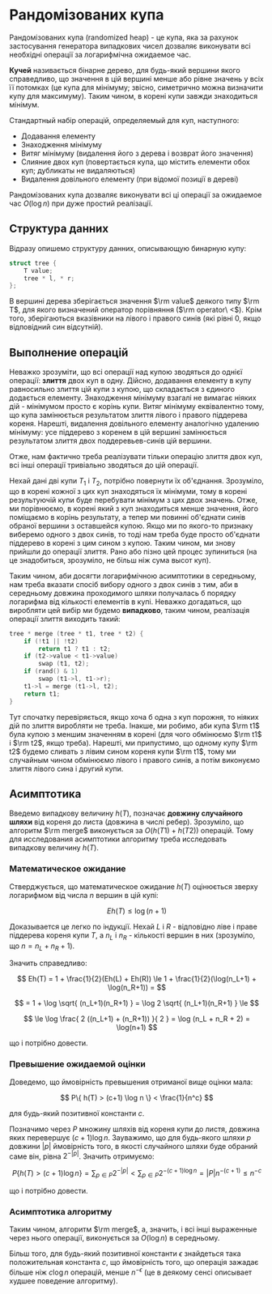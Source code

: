 # Рандомізованих купа

Рандомізованих купа (randomized heap) - це купа, яка за рахунок застосування генератора випадкових чисел дозваляє виконувати всі необхідні операції за логарифмічна ожидаемое час.

**Кучей** називається бінарне дерево, для будь-який вершини якого справедливо, що значення в цій вершині менше або рівне значень у всіх її потомках (це купа для мінімуму; звісно, симетрично можна визначити купу для максимуму). Таким чином, в корені купи завжди знаходиться мінімум.

Стандартный набір операцій, определяемый для куп, наступного:

* Додавання елементу
* Знаходження мінімуму
* Витяг мінімуму (видалення його з дерева і возврат його значення)
* Слияние двох куп (повертається купа, що містить елементи обох куп; дубликаты не видаляються)
* Видалення довільного елементу (при відомої позиції в дереві)

Рандомізованих купа дозваляє виконувати всі ці операції за ожидаемое час $O(\log n)$ при дуже простий реалізації.

## Структура данних

Відразу опишемо структуру данних, описывающую бинарную купу:
<!--- TODO: specify code snippet id -->
``` cpp
struct tree {
    T value;
    tree * l, * r;
};
```
В вершині дерева зберігається значення $\rm value$ деякого типу $\rm T$, для якого визначений оператор порівняння ($\rm operator\ <$). Крім того, зберігаються вказівники на лівого і правого синів (які рівні 0, якщо відповідний син відсутній).

## Выполнение операцій

Неважко зрозуміти, що всі операції над купою зводяться до однієї операції: **злиття** двох куп в одну. Дійсно, додавання елементу в купу равносильно злиття цій купи з купою, що складається з єдиного додається елементу. Знаходження мінімуму взагалі не вимагає ніяких дій - мінімумом просто є корінь купи. Витяг мінімуму еквівалентно тому, що купа замінюється результатом злиття лівого і правого піддерева кореня. Нарешті, видалення довільного елементу аналогічно удалению мінімуму: усе піддерево з коренем в цій вершині замінюється результатом злиття двох поддеревьев-синів цій вершини.

Отже, нам фактично треба реалізувати тільки операцію злиття двох куп, всі інші операції тривіально зводяться до цій операції.

Нехай дані дві купи $T_1$ і $T_2$, потрібно повернути їх об'єднання. Зрозуміло, що в корені кожної з цих куп знаходяться їх мінімуми, тому в корені результуючій купи буде перебувати мінімум з цих двох значень. Отже, ми порівнюємо, в корені який з куп знаходиться менше значення, його поміщаємо в корінь результату, а тепер ми повинні об'єднати синів обраної вершини з оставшейся купою. Якщо ми по якого-то признаку виберемо одного з двох синів, то тоді нам треба буде просто об'єднати піддерево в корені з цим сином з купою. Таким чином, ми знову прийшли до операції злиття. Рано або пізно цей процес зупиниться (на це знадобиться, зрозуміло, не більш ніж сума высот куп).

Таким чином, аби досягти логарифмічною асимптотики в середньому, нам треба вказати спосіб вибору одного з двох синів з тим, аби в середньому довжина проходимого шляхи получалась б порядку логарифма від кількості елементів в купі. Неважко догадаться, що виробляти цей вибір ми будемо **випадково**, таким чином, реалізація операції злиття виходить такий:

<!--- TODO: specify code snippet id -->
``` cpp
tree * merge (tree * t1, tree * t2) {
    if (!t1 || !t2)
        return t1 ? t1 : t2;
    if (t2->value < t1->value)
        swap (t1, t2);
    if (rand() & 1)
        swap (t1->l, t1->r);
    t1->l = merge (t1->l, t2);
    return t1;
}
```

Тут спочатку перевіряється, якщо хоча б одна з куп порожня, то ніяких дій по злиття виробляти не треба. Інакше, ми робимо, аби купа $\rm t1$ була купою з меншим значенням в корені (для чого обмінюємо $\rm t1$ і $\rm t2$, якщо треба). Нарешті, ми припустимо, що одному купу $\rm t2$ будемо сливать з лівим сином кореня купи $\rm t1$, тому ми случайным чином обмінюємо лівого і правого синів, а потім виконуємо злиття лівого сина і другий купи.

## Асимптотика

Введемо випадкову величину $h(T)$, позначає **довжину случайного шляхи** від кореня до листа (довжина в числі ребер). Зрозуміло, що алгоритм $\rm merge$ виконується за $O(h(T1)+h(T2))$ операцій. Тому для исследования асимптотики алгоритму треба исследовать випадкову величину $h(T)$.

### Математическое ожидание

Стверджується, що математическое ожидание $h(T)$ оцінюється зверху логарифмом від числа $n$ вершин в цій купі:

$$
Eh(T) \le \log(n+1)
$$

Доказывается це легко по індукції. Нехай $L$ і $R$ - відповідно ліве і праве піддерева кореня купи $T$, а $n_L$ і $n_R$ - кількості вершин в них (зрозуміло, що $n = n_L+n_R+1$).

Значить справедливо:

$$
Eh(T) = 1 + \frac{1}{2}(Eh(L) + Eh(R)) \le 1 + \frac{1}{2}(\log(n_L+1) + \log(n_R+1)) =
$$

$$
= 1 + \log \sqrt{ (n_L+1)(n_R+1) } = \log 2 \sqrt{ (n_L+1)(n_R+1) } \le
$$

$$
\le \log \frac{ 2 ((n_L+1) + (n_R+1)) }{ 2 } = \log (n_L + n_R + 2) = \log(n+1)
$$

що і потрібно довести.

### Превышение ожидаемой оцінки

Доведемо, що ймовірність превышения отриманої вище оцінки мала:

$$
P\{ h(T) > (c+1) \log n \} < \frac{1}{n^c}
$$

для будь-який позитивної константи $c$.

Позначимо через $P$ множину шляхів від кореня купи до листя, довжина яких перевершує $(c+1) \log n$. Зауважимо, що для будь-якого шляхи $p$ довжини $|p|$ ймовірність того, в якості случайного шляхи буде обраний саме він, рівна $2^{-|p|}$. Значить отримуємо:

$$
P\{ h(T) > (c+1) \log n \} = \sum_{p \in P} 2^{-|p|} < \sum_{p \in P} 2^{-(c+1) \log n} = |P| n^{-(c+1)} \le n^{-c}
$$

що і потрібно довести.

### Асимптотика алгоритму

Таким чином, алгоритм $\rm merge$, а, значить, і всі інші выраженные через нього операції, виконується за $O(\log n)$ в середньому.

Більш того, для будь-який позитивної константи $\epsilon$ знайдеться така положительная константа $c$, що ймовірність того, що операція зажадає більше ніж $c \log n$ операцій, менше $n^{-\epsilon}$ (це в деякому сенсі описывает худшее поведение алгоритму).
